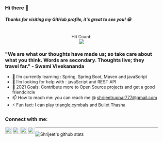 

<!--
**Shrijeetrupnar/Shrijeetrupnar** is a ✨ _special_ ✨ repository because its `README.md` (this file) appears on your GitHub profile.

Here are some ideas to get you started:
-->
### Hi there 👋
<H5>  Thanks for visiting my GitHub profile, it's great to see you! 😀 </H5>

<p align="center"> 
 <br> Hit Count: </br>
  <img src="https://profile-counter.glitch.me/Shrijeetrupnar/count.svg" />
</p>





### "We are what our thoughts have made us; so take care about what you think. Words are secondary. Thoughts live; they travel far." - Swami Vivekananda
 


- 🌱 I’m currently learning : Spring, Spring Boot, Maven and javaScript
- 🤔 I’m looking for help with :  javaScript and REST API
- 🥅 2021 Goals: Contribute more to Open Source projects and get a good friendcircle
- 📫 How to reach me:  you can reach me @ shrijeetrupnar777@gmail.com
- ⚡ Fun fact: I can play triangle,cymbals and Bullet Thasha

### Connect with me:

[<img align="left" alt="codeSTACKr | LinkedIn" width="22px" src="https://cdn.jsdelivr.net/npm/simple-icons@v3/icons/linkedin.svg" />][linkedin]
[<img align="left" alt="codeSTACKr | Instagram" width="22px" src="https://cdn.jsdelivr.net/npm/simple-icons@v3/icons/twitter.svg" />][twitter]
[<img align="left" alt="codeSTACKr | Instagram" width="22px" src="https://cdn.jsdelivr.net/npm/simple-icons@v3/icons/instagram.svg" />][instagram]
[<img align="left" alt="codeSTACKr | Instagram" width="22px" src="https://cdn.jsdelivr.net/npm/simple-icons@v3/icons/facebook.svg" />][facebook]

---

![Shrijeet's github stats](https://github-readme-stats.vercel.app/api?username=Shrijeetrupnar&show_icons=true&theme=dark)


[linkedin]: https://www.linkedin.com/in/shrijeet-rupnar/
[twitter]: https://twitter.com/shrijeet_rupnar
[instagram]: https://www.instagram.com/shrijeet_rupnar/
[facebook]: https://www.facebook.com/shrijeet.rupnar.777/

